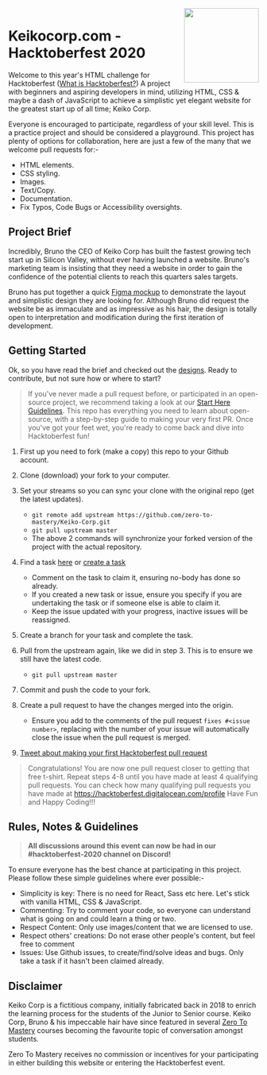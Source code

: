 <img src="assets/images/keiko-logo.png" align="right" width="150px"/>

# Keikocorp.com - Hacktoberfest 2020

Welcome to this year's HTML challenge for Hacktoberfest ([What is Hacktoberfest?](https://github.com/zero-to-mastery/coding_challenge-31/blob/master/README.md#what-is-hacktoberfest)) A project with beginners and aspiring developers in mind, utilizing HTML, CSS & maybe a dash of JavaScript to achieve a simplistic yet elegant website for the greatest start up of all time; Keiko Corp.

Everyone is encouraged to participate, regardless of your skill level. This is a practice project and should be considered a playground. This project has plenty of options for collaboration, here are just a few of the many that we welcome pull requests for:-

- HTML elements.
- CSS styling.
- Images.
- Text/Copy.
- Documentation.
- Fix Typos, Code Bugs or Accessibility oversights.

## Project Brief

Incredibly, Bruno the CEO of Keiko Corp has built the fastest growing tech start up in Silicon Valley, without ever having launched a website. Bruno's marketing team is insisting that they need a website in order to gain the confidence of the potential clients to reach this quarters sales targets.

Bruno has put together a quick [Figma mockup](https://www.figma.com/file/NY0Do1PFf4xl0ZuSTA1X9U/Keiko-Corp-Hacktoberfest-Project?node-id=2%3A10g) to demonstrate the layout and simplistic design they are looking for. Although Bruno did request the website be as immaculate and as impressive as his hair, the design is totally open to interpretation and modification during the first iteration of development.

## Getting Started

Ok, so you have read the brief and checked out the [designs](https://www.figma.com/file/NY0Do1PFf4xl0ZuSTA1X9U/Keiko-Corp-Hacktoberfest-Project?node-id=2%3A10). Ready to contribute, but not sure how or where to start?

> If you've never made a pull request before, or participated in an open-source project, we recommend taking a look at our [Start Here Guidelines](https://github.com/zero-to-mastery/start-here-guidelines). This repo has everything you need to learn about open-source, with a step-by-step guide to making your very first PR.
> Once you've got your feet wet, you're ready to come back and dive into Hacktoberfest fun!

1. First up you need to fork (make a copy) this repo to your Github account.
2. Clone (download) your fork to your computer.
3. Set your streams so you can sync your clone with the original repo (get the latest updates).

   - `git remote add upstream https://github.com/zero-to-mastery/Keiko-Corp.git`
   - `git pull upstream master`
   - The above 2 commands will synchronize your forked version of the project with the actual repository.

4. Find a task [here](https://github.com/zero-to-mastery/Keiko-Corp/issues) or [create a task](https://github.com/zero-to-mastery/Keiko-Corp/issues)
   - Comment on the task to claim it, ensuring no-body has done so already.
   - If you created a new task or issue, ensure you specify if you are undertaking the task or if someone else is able to claim it.
   - Keep the issue updated with your progress, inactive issues will be reassigned.
5. Create a branch for your task and complete the task.
6. Pull from the upstream again, like we did in step 3. This is to ensure we still have the latest code.
   - `git pull upstream master`
7. Commit and push the code to your fork.
8. Create a pull request to have the changes merged into the origin.
   - Ensure you add to the comments of the pull request `fixes #<issue number>`, replacing **<issue number>** with the number of your issue will automatically close the issue when the pull request is merged.
9. [Tweet about making your first Hacktoberfest pull request](https://ctt.ac/1KI1u)

> Congratulations! You are now one pull request closer to getting that free t-shirt. Repeat steps 4-8 until you have made at least 4 qualifying pull requests. You can check how many qualifying pull requests you have made at <https://hacktoberfest.digitalocean.com/profile> Have Fun and Happy Coding!!!

## Rules, Notes & Guidelines

> **All discussions around this event can now be had in our #hacktoberfest-2020 channel on Discord!**

To ensure everyone has the best chance at participating in this project. Please follow these simple guidelines where ever possible:-

- Simplicity is key: There is no need for React, Sass etc here. Let's stick with vanilla HTML, CSS & JavaScript.
- Commenting: Try to comment your code, so everyone can understand what is going on and could learn a thing or two.
- Respect Content: Only use images/content that we are licensed to use.
- Respect others' creations: Do not erase other people's content, but feel free to comment
- Issues: Use Github issues, to create/find/solve ideas and bugs. Only take a task if it hasn't been claimed already.

## Disclaimer

Keiko Corp is a fictitious company, initially fabricated back in 2018 to enrich the learning process for the students of the Junior to Senior course. Keiko Corp, Bruno & his impeccable hair have since featured in several [Zero To Mastery](https://academy.zerotomastery.io/p/academy?utm_source=github&utm_campaign=keiko-corp-hf20) courses becoming the favourite topic of conversation amongst students.

Zero To Mastery receives no commission or incentives for your participating in either building this website or entering the Hacktoberfest event.
